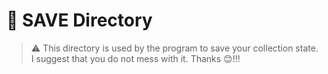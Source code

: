 # 💾 SAVE Directory
> ⚠ This directory is used by the program to save your collection state. I suggest that you do not mess with it. Thanks 😊!!!
